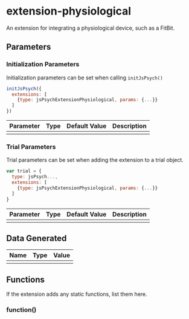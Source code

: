 # extension-physiological

An extension for integrating a physiological device, such as a FitBit.

## Parameters

### Initialization Parameters

Initialization parameters can be set when calling `initJsPsych()`

```js
initJsPsych({
  extensions: [
    {type: jsPsychExtensionPhysiological, params: {...}}
  ]
})
```

Parameter | Type | Default Value | Description
----------|------|---------------|------------
          |      |               |

### Trial Parameters

Trial parameters can be set when adding the extension to a trial object.

```js
var trial = {
  type: jsPsych...,
  extensions: [
    {type: jsPsychExtensionPhysiological, params: {...}}
  ]
}
```

Parameter | Type | Default Value | Description
----------|------|---------------|------------
          |      |               |

## Data Generated

Name | Type | Value
-----|------|------
     |      |

## Functions

If the extension adds any static functions, list them here.

### function()

